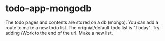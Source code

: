 # todo-app-mongodb
The todo pages and contents are stored on a db (mongo). You can add a route to make a new todo list. 
The orignial/default todo list is "Today". Try adding /Work to the end of the url. Make a new list. 
